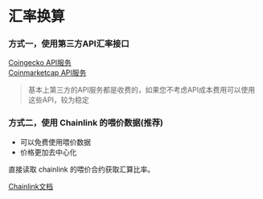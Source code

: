 

# 汇率换算

### 方式一，使用第三方API汇率接口

[Coingecko API服务](https://www.coingecko.com/en/api)  
[Coinmarketcap API服务](https://coinmarketcap.com/api/)  

> 基本上第三方的API服务都是收费的，如果您不考虑API成本费用可以使用这些API，较为稳定

### 方式二，使用 Chainlink 的喂价数据(推荐)

+ 可以免费使用喂价数据
+ 价格更加去中心化
  
直接读取 chainlink 的喂价合约获取汇算比率。
  
[Chainlink文档](https://docs.chain.link/docs/ethereum-addresses/)